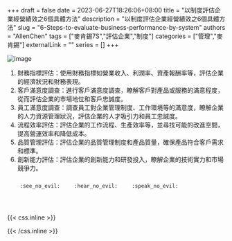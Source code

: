 +++ 
draft = false
date = 2023-06-27T18:26:06+08:00
title = "以制度評估企業經營績效之6個具體方法"
description = "以制度評估企業經營績效之6個具體方法"
slug = "6-Steps-to-evaluate-business-performance-by-system"
authors = "AllenChen"
tags = ["麥肯錫7S","評估企業","制度"]
categories = ["管理","麥肯錫"]
externalLink = ""
series = []
+++

![image](/images/post/A-rabbit-with-big-blue-eyes-using-system-diagram-to-evaluate-company-performance-with-Van-Gogh-style.jpeg)

1. 財務指標評估：使用財務指標如營業收入、利潤率、資產報酬率等，評估企業的經濟狀況和財務表現。
2. 客戶滿意度調查：進行客戶滿意度調查，瞭解客戶對產品或服務的滿意程度，從而評估企業的市場地位和客戶忠誠度。
3. 員工滿意度調查：調查員工對企業管理制度、工作環境等的滿意度，瞭解企業的人力資源管理狀況，評估企業的人才吸引力和員工忠誠度。
4. 流程效率評估：評估企業的工作流程、生產效率等，並尋找可能的改進空間，提高營運效率和降低成本。
5. 品質管理評估：評估企業的品質管理制度和產品質量，確保產品符合客戶需求和標準。
6. 創新能力評估：評估企業的創新能力和研發投入，瞭解企業的技術實力和市場競爭力。

<p><span class="nowrap"><span class="emojify">🙈</span> <code>:see_no_evil:</code></span>  <span class="nowrap"><span class="emojify">🙉</span> <code>:hear_no_evil:</code></span>  <span class="nowrap"><span class="emojify">🙊</span> <code>:speak_no_evil:</code></span></p>
<br>
    

{{< css.inline >}}
<style>
.emojify {
	font-family: Apple Color Emoji, Segoe UI Emoji, NotoColorEmoji, Segoe UI Symbol, Android Emoji, EmojiSymbols;
	font-size: 2rem;
	vertical-align: middle;
}
@media screen and (max-width:650px) {
  .nowrap {
    display: block;
    margin: 25px 0;
  }
}
</style>
{{< /css.inline >}}
